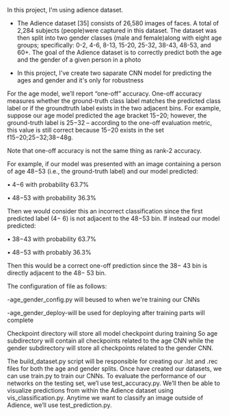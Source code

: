 In this project, I'm using adience dataset.

* The Adience dataset [35] consists of 26,580 images of faces. A total of 2,284 subjects (people)were captured in this dataset. The dataset was then split into two gender classes (male and female)along with eight age groups; specifically: 0-2, 4-6, 8-13, 15-20, 25-32, 38-43, 48-53, and 60+. The goal of the Adience dataset is to correctly predict both the age and the gender of a given person in a photo

* In this project, I've create two saparate CNN model for predicting the ages and gender and it's only for robustness

For the age model, we’ll report “one-off” accuracy. One-off accuracy measures whether the ground-truth class label matches the predicted class label or if the groundtruth label exists in the two adjacent bins. For example, suppose our age model predicted the age bracket 15−20; however, the ground-truth label is 25−32 – according to the one-off evaluation metric, this value is still correct because 15−20 exists in the set f15−20;25−32;38−48g.

Note that one-off accuracy is not the same thing as rank-2 accuracy. 

For example, if our model was presented with an image containing a person of age 48−53 (i.e., the ground-truth label) and our model predicted:

• 4−6 with probability 63.7%

• 48−53 with probability 36.3%

Then we would consider this an incorrect classification since the first predicted label (4− 6) is not adjacent to the 48−53 bin. If instead our model predicted:

• 38−43 with probability 63.7%

• 48−53 with probably 36.3%

Then this would be a correct one-off prediction since the 38− 43 bin is directly adjacent to the 48− 53 bin.

The configuration of file as follows:

-age_gender_config.py will beused to when we're training our CNNs

-age_gender_deploy-will be used for deploying after training parts will complete

Checkpoint directory will store all model checkpoint during training So age subdirectory will contain all checkpoints related to the age CNN while the gender subdirectory will store all checkpoints related to the gender CNN.

The build_dataset.py script will be responsible for creating our .lst and .rec files for both the age and gender splits. Once have created our datasets, we can use train.py to train our CNNs. To evaluate the performance of our networks on the testing set, we’l use test_accuracy.py. We’ll then be able to visualize predictions from within the Adience dataset using vis_classification.py. Anytime we want to classify an image outside of Adience, we’ll use test_prediction.py.

